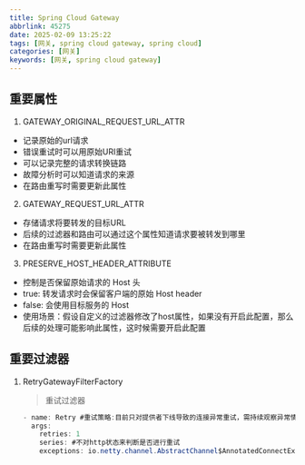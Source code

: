 ```yaml
---
title: Spring Cloud Gateway
abbrlink: 45275
date: 2025-02-09 13:25:22
tags: [网关, spring cloud gateway, spring cloud]
categories: [网关]
keywords: [网关, spring cloud gateway]
---
```


## 重要属性
1. GATEWAY_ORIGINAL_REQUEST_URL_ATTR
  - 记录原始的url请求
  - 错误重试时可以用原始URI重试
  - 可以记录完整的请求转换链路
  - 故障分析时可以知道请求的来源
  - 在路由重写时需要更新此属性
2. GATEWAY_REQUEST_URL_ATTR
  - 存储请求将要转发的目标URL
  - 后续的过滤器和路由可以通过这个属性知道请求要被转发到哪里
  - 在路由重写时需要更新此属性
3. PRESERVE_HOST_HEADER_ATTRIBUTE
  - 控制是否保留原始请求的 Host 头
  - true: 转发请求时会保留客户端的原始 Host header
  - false: 会使用目标服务的 Host
  - 使用场景：假设自定义的过滤器修改了host属性，如果没有开启此配置，那么后续的处理可能影响此属性，这时候需要开启此配置

## 重要过滤器
1. RetryGatewayFilterFactory
    > 重试过滤器

    ```java
    - name: Retry #重试策略:目前只对提供者下线导致的连接异常重试，需持续观察异常情况
      args: 
        retries: 1
        series: #不对http状态来判断是否进行重试
        exceptions: io.netty.channel.AbstractChannel$AnnotatedConnectException
    ```
